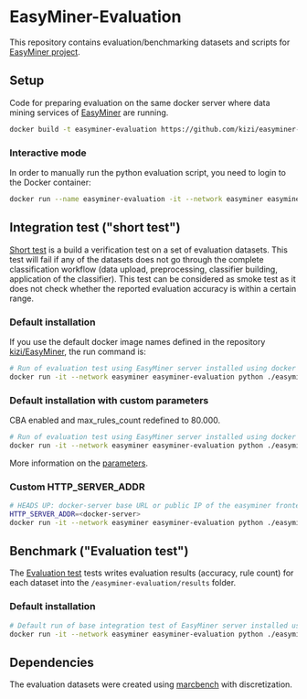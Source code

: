 # EasyMiner-Evaluation

This repository contains evaluation/benchmarking datasets and scripts for [EasyMiner project](http://easyminer.eu).
    
## Setup
Code  for preparing evaluation on the same docker server where data mining services of [EasyMiner](http://github.com/kizi/easyminer) are running.

```bash
docker build -t easyminer-evaluation https://github.com/kizi/easyminer-evaluation.git#master
```
### Interactive mode
In order to manually run the python evaluation script, you need to login to the Docker container:

```bash
docker run --name easyminer-evaluation -it --network easyminer easyminer-evaluation /bin/bash
```

## Integration test ("short test")

[Short test](./easyminercenter/auto) is  a build a verification test on a set of evaluation datasets. This test will fail if any of the datasets does not go through the complete classification workflow (data upload, preprocessing, classifier building, application of the classifier). This test can be considered as smoke test as it does not check whether the reported evaluation accuracy is within a certain range.


### Default installation
If you  use the default docker image names defined in the repository [kizi/EasyMiner](https://github.com/KIZI/EasyMiner), the run command is:

```bash
# Run of evaluation test using EasyMiner server installed using docker images
docker run -it --network easyminer easyminer-evaluation python ./easyminercenter/auto/short_test.py --api_url=http://easyminer-frontend/easyminercenter/api 
```

### Default installation with custom parameters
CBA enabled and max_rules_count redefined to 80.000.

```bash
# Run of evaluation test using EasyMiner server installed using docker images
docker run -it --network easyminer easyminer-evaluation python ./easyminercenter/auto/short_test.py --api_url=http://easyminer-frontend/easyminercenter/api --cba --max_rules_count=80000
```

More information on the [parameters](./easyminercenter/complex).

### Custom HTTP_SERVER_ADDR 
```bash
# HEADS UP: docker-server base URL or public IP of the easyminer frontend  
HTTP_SERVER_ADDR=<docker-server>
docker run -it --network easyminer easyminer-evaluation python ./easyminercenter/auto/short_test.py --api_url=http://$HTTP_SERVER_ADDR/easyminercenter/api
```     
## Benchmark ("Evaluation test")
The [Evaluation test](./easyminercenter/complex) tests writes evaluation results (accuracy, rule count) for each dataset into the `/easyminer-evaluation/results` folder.
 
### Default installation

```bash
# Default run of base integration test of EasyMiner server installed using docker images 
docker run -it --network easyminer easyminer-evaluation python ./easyminercenter/complex/evaluation_test.py --api_url=http://easyminer-frontend/easyminercenter/api
```

## Dependencies

The evaluation datasets were created using [marcbench](https://github.com/kliegr/marcbench)  with discretization.


    
